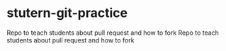 # stutern-git-practice
Repo to teach students about pull request and how to fork
Repo to teach students about pull request and how to fork
